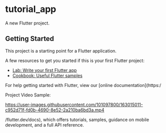 # tutorial_app

A new Flutter project.

## Getting Started

This project is a starting point for a Flutter application.

A few resources to get you started if this is your first Flutter project:

- [Lab: Write your first Flutter app](https://flutter.dev/docs/get-started/codelab)
- [Cookbook: Useful Flutter samples](https://flutter.dev/docs/cookbook)

For help getting started with Flutter, view our
[online documentation](https:/

Project Video Sample:

https://user-images.githubusercontent.com/101097800/163015011-c952d71f-fd0b-4690-8e52-2a210ba6bd3a.mp4

/flutter.dev/docs), which offers tutorials,
samples, guidance on mobile development, and a full API reference.
